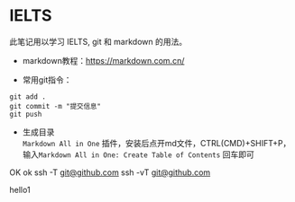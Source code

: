 # IELTS
此笔记用以学习 IELTS, git 和 markdown 的用法。
- markdown教程：https://markdown.com.cn/

- 常用git指令：

```
git add .
git commit -m "提交信息"
git push
```

- 生成目录  
`Markdown All in One` 插件，安装后点开md文件，CTRL(CMD)+SHIFT+P，输入`Markdown All in One: Create Table of Contents` 回车即可

OK 
ok
ssh -T git@github.com
ssh -vT git@github.com

hello1